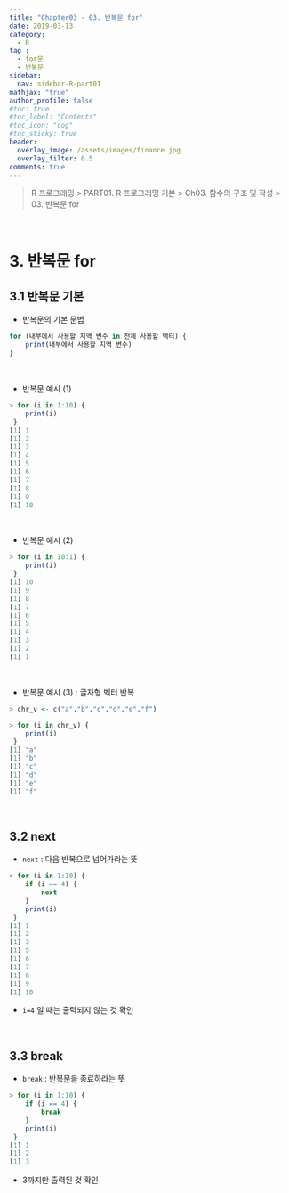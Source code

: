 ```yaml
---
title: "Chapter03 - 03. 반복문 for"
date: 2019-03-13
category:
  - R
tag :
  - for문
  - 반복문
sidebar:
  nav: sidebar-R-part01
mathjax: "true"
author_profile: false
#toc: true
#toc_label: "Contents"
#toc_icon: "cog"
#toc_sticky: true
header:
  overlay_image: /assets/images/finance.jpg
  overlay_filter: 0.5
comments: true
---
```

> R 프로그래밍 > PART01. R 프로그래밍 기본 > Ch03. 함수의 구조 및 작성 > 03. 반복문 for

<br>

# 3. 반복문 for

## 3.1 반복문 기본

- 반복문의 기본 문법
```R
for (내부에서 사용할 지역 변수 in 전체 사용할 벡터) {
	print(내부에서 사용할 지역 변수)
}
```

<br>

- 반복문 예시 (1)
```R
> for (i in 1:10) {
	print(i)
 }
[1] 1
[1] 2
[1] 3
[1] 4
[1] 5
[1] 6
[1] 7
[1] 8
[1] 9
[1] 10
```

<br>

- 반복문 예시 (2)
```R
> for (i in 10:1) {
	print(i)
 }
[1] 10
[1] 9
[1] 8
[1] 7
[1] 6
[1] 5
[1] 4
[1] 3
[1] 2
[1] 1
```

<br>

- 반복문 예시 (3) : 글자형 벡터 반복
```R
> chr_v <- c("a","b","c","d","e","f")
```
```R
> for (i in chr_v) {
	print(i)
 }
[1] "a"
[1] "b"
[1] "c"
[1] "d"
[1] "e"
[1] "f"
```

<br>

## 3.2 next

- `next` : 다음 반복으로 넘어가라는 뜻
```R
> for (i in 1:10) {
	if (i == 4) {
		next
	}
	print(i)
 }
[1] 1
[1] 2
[1] 3
[1] 5
[1] 6
[1] 7
[1] 8
[1] 9
[1] 10
```

- `i=4` 일 때는 출력되지 않는 것 확인

<br>

## 3.3 break

- `break` : 반복문을 종료하라는 뜻
```R
> for (i in 1:10) {
	if (i == 4) {
		break
	}
	print(i)
 }
[1] 1
[1] 2
[1] 3
```

- 3까지만 출력된 것 확인
